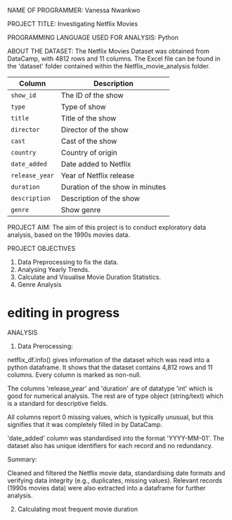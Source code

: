 NAME OF PROGRAMMER: Vanessa Nwankwo

PROJECT TITLE: Investigating Netflix Movies

PROGRAMMING LANGUAGE USED FOR ANALYSIS: Python

ABOUT THE DATASET: The Netflix Movies Dataset was obtained from DataCamp, with 4812 rows and 11 columns. The Excel file can be found in the 'dataset' folder contained within the Netflix_movie_analysis folder.

| Column | Description |
|--------|-------------|
| `show_id` | The ID of the show |
| `type` | Type of show |
| `title` | Title of the show |
| `director` | Director of the show |
| `cast` | Cast of the show |
| `country` | Country of origin |
| `date_added` | Date added to Netflix |
| `release_year` | Year of Netflix release |
| `duration` | Duration of the show in minutes |
| `description` | Description of the show |
| `genre` | Show genre |

PROJECT AIM: The aim of this project is to conduct exploratory data analysis, based on the 1990s movies data.

PROJECT OBJECTIVES

1. Data Preprocessing to fix the data.
2. Analysing Yearly Trends.
3. Calculate and Visualise Movie Duration Statistics.
4. Genre Analysis

# editing in progress

ANALYSIS

1. Data Prerocessing:

netflix_df.info() gives information of the dataset which was read into a python dataframe. It shows that the dataset contains 4,812 rows and 11 columns. Every column is marked as non-null. 

The columns 'release_year' and 'duration' are of datatype 'int' which is good for numerical analysis. The rest are of type object (string/text) which is a standard for descriptive fields.

All columns report 0 missing values, which is typically unusual, but this signifies that it was completely filled in by DataCamp.

'date_added' column was standardised into the format 'YYYY-MM-01'. The dataset also has unique identifiers for each record and no redundancy.

Summary:

Cleaned and filtered the Netflix movie data, standardising date formats and verifying data integrity (e.g., duplicates, missing values). Relevant records (1990s movies data) were also extracted into a dataframe for further analysis.

2. Calculating most frequent movie duration
   




